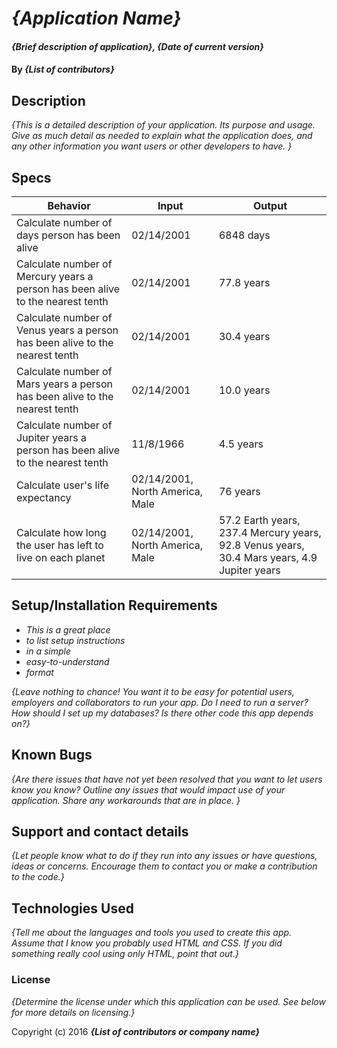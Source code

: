 # _{Application Name}_

#### _{Brief description of application}, {Date of current version}_

#### By _**{List of contributors}**_

## Description

_{This is a detailed description of your application. Its purpose and usage.  Give as much detail as needed to explain what the application does, and any other information you want users or other developers to have. }_

## Specs
| Behavior  | Input  | Output  |
|---|---|---|
| Calculate number of days person has been alive  | 02/14/2001   | 6848 days  |
| Calculate number of Mercury years a person has been alive to the nearest tenth | 02/14/2001  | 77.8 years |
| Calculate number of Venus years a person has been alive to the nearest tenth | 02/14/2001  | 30.4 years |
| Calculate number of Mars years a person has been alive to the nearest tenth  | 02/14/2001  | 10.0 years |
| Calculate number of Jupiter years a person has been alive to the nearest tenth  | 11/8/1966  | 4.5 years |
| Calculate user's life expectancy  | 02/14/2001, North America, Male  | 76 years |
| Calculate how long the user has left to live on each planet | 02/14/2001, North America, Male  | 57.2 Earth years, 237.4 Mercury years, 92.8 Venus years, 30.4 Mars years, 4.9 Jupiter years |

## Setup/Installation Requirements

* _This is a great place_
* _to list setup instructions_
* _in a simple_
* _easy-to-understand_
* _format_

_{Leave nothing to chance! You want it to be easy for potential users, employers and collaborators to run your app. Do I need to run a server? How should I set up my databases? Is there other code this app depends on?}_

## Known Bugs

_{Are there issues that have not yet been resolved that you want to let users know you know?  Outline any issues that would impact use of your application.  Share any workarounds that are in place. }_

## Support and contact details

_{Let people know what to do if they run into any issues or have questions, ideas or concerns.  Encourage them to contact you or make a contribution to the code.}_

## Technologies Used

_{Tell me about the languages and tools you used to create this app. Assume that I know you probably used HTML and CSS. If you did something really cool using only HTML, point that out.}_

### License

*{Determine the license under which this application can be used.  See below for more details on licensing.}*

Copyright (c) 2016 **_{List of contributors or company name}_**
